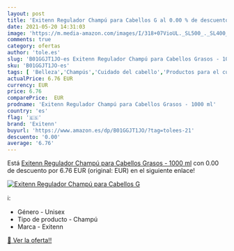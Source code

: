 ```yaml
---
layout: post
title: 'Exitenn Regulador Champú para Cabellos G al 0.00 % de descuento'
date: 2021-05-20 14:31:03
image: 'https://m.media-amazon.com/images/I/318+07VioUL._SL500_._SL400_.jpg'
comments: true
category: ofertas
author: 'tole.es'
slug: 'B01GGJT1JO-es Exitenn Regulador Champú para Cabellos Grasos - 1000 ml'
sku: 'B01GGJT1JO-es'
tags: [ 'Belleza','Champús','Cuidado del cabello','Productos para el cuidado del cabello','champú','exitenn', ]
actualPrice: 6.76 EUR
currency: EUR
price: 6.76
comparePrice:  EUR
prodname: 'Exitenn Regulador Champú para Cabellos Grasos - 1000 ml'
country: 'es'
flag: '🇪🇸'
brand: 'Exitenn'
buyurl: 'https://www.amazon.es/dp/B01GGJT1JO/?tag=tolees-21'
descuento: '0.00'
average: '6.76'
---
```


Está [Exitenn Regulador Champú para Cabellos Grasos - 1000 ml](https://www.amazon.es/dp/B01GGJT1JO/?tag=tolees-21) con 0.00 de descuento por 6.76 EUR (original:  EUR) en el siguiente enlace!

[![Exitenn Regulador Champú para Cabellos G](https://m.media-amazon.com/images/I/318+07VioUL._SL500_._SL400_.jpg)](https://www.amazon.es/dp/B01GGJT1JO/?tag=tolees-21)

ℹ️:

- Género - Unisex
- Tipo de producto - Champú
- Marca - Exitenn

[🛒 Ver la oferta!!](https://www.amazon.es/dp/B01GGJT1JO/?tag=tolees-21)
